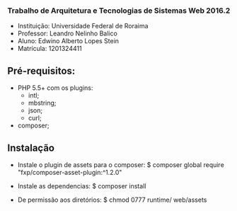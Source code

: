 ### Trabalho de Arquitetura e Tecnologias de Sistemas Web 2016.2

- Instituição: Universidade Federal de Roraima
- Professor: Leandro Nelinho Balico
- Aluno: Edwino Alberto Lopes Stein
- Matrícula: 1201324411

## Pré-requisitos:
 - PHP 5.5+ com os plugins:
    - intl;
    - mbstring;
    - json;
    - curl;
 - composer;

## Instalação

 - Instale o plugin de assets para o composer:
    $ composer global require "fxp/composer-asset-plugin:^1.2.0"

 - Instale as dependencias:
    $ composer install

 - De permissão aos diretórios:
    $ chmod 0777 runtime/  web/assets
